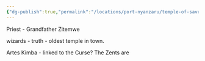 ```yaml
---
{"dg-publish":true,"permalink":"/locations/port-nyanzaru/temple-of-savras/"}
---
```


Priest - Grandfather Zitemwe

wizards - truth - oldest temple in town.

Artes Kimba - linked to the Curse? The Zents are 

